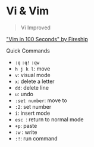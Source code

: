 # Vi & Vim

> Vi Improved

["Vim in 100 Seconds" by Fireship](https://youtu.be/-txKSRn0qeA)



Quick Commands

* `:q` `:q!` `:qw`
* `h j k l`:  move
* `v`: visual mode
* `x`: delete a letter
* `dd`: delete line
* `u`: undo
* `:set number`:  move to 
* `:2`: set number
* `i`: insert mode
* `esc `: return to normal mode
* `+p`: paste
* `:w` : write
* `:!`: run command



